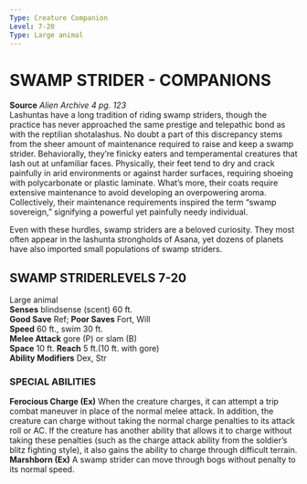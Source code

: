 ```yaml
---
Type: Creature Companion
Level: 7-20
Type: Large animal  
---
```

# SWAMP STRIDER - COMPANIONS

**Source** _Alien Archive 4 pg. 123_  
Lashuntas have a long tradition of riding swamp striders, though the practice has never approached the same prestige and telepathic bond as with the reptilian shotalashus. No doubt a part of this discrepancy stems from the sheer amount of maintenance required to raise and keep a swamp strider. Behaviorally, they’re finicky eaters and temperamental creatures that lash out at unfamiliar faces. Physically, their feet tend to dry and crack painfully in arid environments or against harder surfaces, requiring shoeing with polycarbonate or plastic laminate. What’s more, their coats require extensive maintenance to avoid developing an overpowering aroma. Collectively, their maintenance requirements inspired the term “swamp sovereign,” signifying a powerful yet painfully needy individual.

Even with these hurdles, swamp striders are a beloved curiosity. They most often appear in the lashunta strongholds of Asana, yet dozens of planets have also imported small populations of swamp striders.

## SWAMP STRIDERLEVELS 7-20

Large animal  
**Senses** blindsense (scent) 60 ft.  
**Good Save** Ref; **Poor Saves** Fort, Will  
**Speed** 60 ft., swim 30 ft.  
**Melee Attack** gore (P) or slam (B)  
**Space** 10 ft. **Reach** 5 ft.(10 ft. with gore)  
**Ability Modifiers** Dex, Str  

### SPECIAL ABILITIES

**Ferocious Charge (Ex)** When the creature charges, it can attempt a trip combat maneuver in place of the normal melee attack. In addition, the creature can charge without taking the normal charge penalties to its attack roll or AC. If the creature has another ability that allows it to charge without taking these penalties (such as the charge attack ability from the soldier’s blitz fighting style), it also gains the ability to charge through difficult terrain.  
**Marshborn (Ex)** A swamp strider can move through bogs without penalty to its normal speed.
